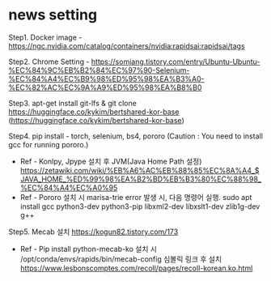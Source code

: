 # news setting
Step1. Docker image - https://ngc.nvidia.com/catalog/containers/nvidia:rapidsai:rapidsai/tags

Step2. Chrome Setting - https://somjang.tistory.com/entry/Ubuntu-Ubuntu-%EC%84%9C%EB%B2%84%EC%97%90-Selenium-%EC%84%A4%EC%B9%98%ED%95%98%EA%B3%A0-%EC%82%AC%EC%9A%A9%ED%95%98%EA%B8%B0

Step3. apt-get install git-lfs & git clone https://huggingface.co/kykim/bertshared-kor-base  (https://huggingface.co/kykim/bertshared-kor-base)

Step4. pip install - torch, selenium, bs4, pororo
(Caution : You need to install gcc for running pororo.)
* Ref - Konlpy, Jpype 설치 후 JVM(Java Home Path 설정) https://zetawiki.com/wiki/%EB%A6%AC%EB%88%85%EC%8A%A4_$JAVA_HOME_%ED%99%98%EA%B2%BD%EB%B3%80%EC%88%98_%EC%84%A4%EC%A0%95
* Ref - Pororo 설치 시 marisa-trie error 발생 시, 다음 명령어 실행. sudo apt install gcc python3-dev python3-pip libxml2-dev libxslt1-dev zlib1g-dev g++

Step5. Mecab 설치
https://kogun82.tistory.com/173
* Ref - Pip install python-mecab-ko 설치 시 /opt/conda/envs/rapids/bin/mecab-config 심볼릭 링크 후 설치 https://www.lesbonscomptes.com/recoll/pages/recoll-korean.ko.html
